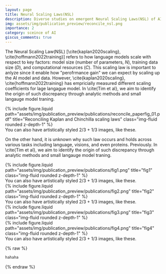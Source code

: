 ```yaml
---
layout: page
title: Neural Scaling Laws(NSL)
description: Diverse studies on emergent Neural Scaling Laws(NSL) of AI
img: assets/img/publication_preview/reconcile_nsl.png
importance: 2
category: sceince of AI
giscus_comments: true
---
```


The Neural Scaling Law(NSL) [\cite{kaplan2020scaling}, \cite{hoffmann2022training}] refers to how language models scale with respect to key factors: model size (number of parameters, $N$), training data size ($D$), and computational resources ($C$). This scaling law is important to anlyze since it enable how "perofrmance gain" we can expect by scaling up the AI model and data.
However, \cite{kaplan2020scaling}, \cite{hoffmann2022training} has empricially measured different scaling coefficients for lage langague model.
In \cite{Tim et al}, we aim to identify the origin of such discrepancy through analytic methods and small langauge model traning.

<div class="row justify-content-sm-center">
    <div class="col-sm-8 mt-3 mt-md-0">
        {% include figure.liquid path="assets/img/publication_preview/publications/reconcile_paperfig_01.pdf" title="Reconciling Kaplan and Chinchilla scaling laws" class="img-fluid rounded z-depth-1" %}
    </div>
</div>
<div class="caption">
    You can also have artistically styled 2/3 + 1/3 images, like these.
</div>

On the other hand, it is unknown why such law occurs and holds across various tasks including language, visions, and even proteins. Previously.
In \cite{Tim et al}, we aim to identify the origin of such discrepancy through analytic methods and small langauge model traning.

<div class="row justify-content-sm-center">
    <div class="col-sm-8 mt-3 mt-md-0">
        {% include figure.liquid path="assets/img/publication_preview/publications/fig1.png" title="fig1" class="img-fluid rounded z-depth-1" %}
    </div>
</div>
<div class="caption">
    You can also have artistically styled 2/3 + 1/3 images, like these.
</div>

<div class="row justify-content-sm-center">
    <div class="col-sm-8 mt-3 mt-md-0">
        {% include figure.liquid path="assets/img/publication_preview/publications/fig2.png" title="fig2" class="img-fluid rounded z-depth-1" %}
    </div>
</div>
<div class="caption">
    You can also have artistically styled 2/3 + 1/3 images, like these.
</div>

<div class="row justify-content-sm-center">
    <div class="col-sm-8 mt-3 mt-md-0">
        {% include figure.liquid path="assets/img/publication_preview/publications/fig3.png" title="fig3" class="img-fluid rounded z-depth-1" %}
    </div>
    <div class="col-sm-8 mt-3 mt-md-0">
        {% include figure.liquid path="assets/img/publication_preview/publications/fig4.png" title="fig4" class="img-fluid rounded z-depth-1" %}
    </div>
</div>
<div class="caption">
    You can also have artistically styled 2/3 + 1/3 images, like these.
</div>


{% raw %}

```html
hahaha
```

{% endraw %}
